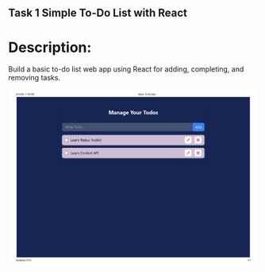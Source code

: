 ## Task 1 Simple To-Do List with React

# Description:
Build a basic to-do list web app using React for adding, completing, and removing tasks.

![alt text](../Output/ToDo.jpg)